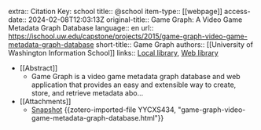 extra:: Citation Key: school
title:: @school
item-type:: [[webpage]]
access-date:: 2024-02-08T12:03:13Z
original-title:: Game Graph: A Video Game Metadata Graph Database
language:: en
url:: https://ischool.uw.edu/capstone/projects/2015/game-graph-video-game-metadata-graph-database
short-title:: Game Graph
authors:: [[University of Washington Information School]]
links:: [Local library](zotero://select/groups/2386895/items/ZF6QKBBR), [Web library](https://www.zotero.org/groups/2386895/items/ZF6QKBBR)

- [[Abstract]]
	- Game Graph is a video game metadata graph database and web application that provides an easy and extensible way to create, store, and retrieve metadata abo...
- [[Attachments]]
	- [Snapshot](https://ischool.uw.edu/capstone/projects/2015/game-graph-video-game-metadata-graph-database) {{zotero-imported-file YYCXS434, "game-graph-video-game-metadata-graph-database.html"}}